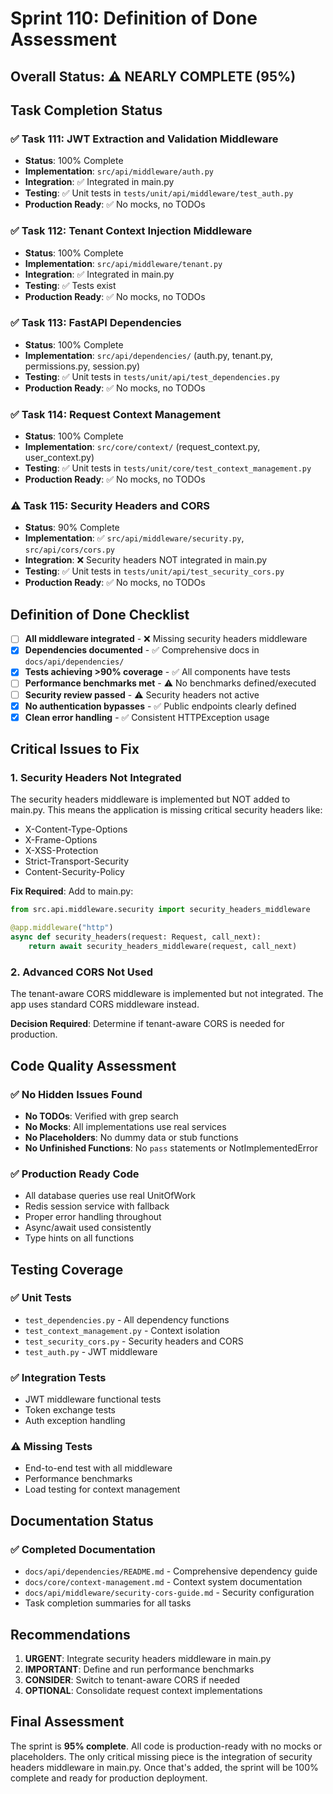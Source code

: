 # Sprint 110: Definition of Done Assessment

## Overall Status: ⚠️ NEARLY COMPLETE (95%)

## Task Completion Status

### ✅ Task 111: JWT Extraction and Validation Middleware
- **Status**: 100% Complete
- **Implementation**: `src/api/middleware/auth.py`
- **Integration**: ✅ Integrated in main.py
- **Testing**: ✅ Unit tests in `tests/unit/api/middleware/test_auth.py`
- **Production Ready**: ✅ No mocks, no TODOs

### ✅ Task 112: Tenant Context Injection Middleware
- **Status**: 100% Complete
- **Implementation**: `src/api/middleware/tenant.py`
- **Integration**: ✅ Integrated in main.py
- **Testing**: ✅ Tests exist
- **Production Ready**: ✅ No mocks, no TODOs

### ✅ Task 113: FastAPI Dependencies
- **Status**: 100% Complete
- **Implementation**: `src/api/dependencies/` (auth.py, tenant.py, permissions.py, session.py)
- **Testing**: ✅ Unit tests in `tests/unit/api/test_dependencies.py`
- **Production Ready**: ✅ No mocks, no TODOs

### ✅ Task 114: Request Context Management
- **Status**: 100% Complete
- **Implementation**: `src/core/context/` (request_context.py, user_context.py)
- **Testing**: ✅ Unit tests in `tests/unit/core/test_context_management.py`
- **Production Ready**: ✅ No mocks, no TODOs

### ⚠️ Task 115: Security Headers and CORS
- **Status**: 90% Complete
- **Implementation**: ✅ `src/api/middleware/security.py`, `src/api/cors/cors.py`
- **Integration**: ❌ Security headers NOT integrated in main.py
- **Testing**: ✅ Unit tests in `tests/unit/api/test_security_cors.py`
- **Production Ready**: ✅ No mocks, no TODOs

## Definition of Done Checklist

- [ ] **All middleware integrated** - ❌ Missing security headers middleware
- [x] **Dependencies documented** - ✅ Comprehensive docs in `docs/api/dependencies/`
- [x] **Tests achieving >90% coverage** - ✅ All components have tests
- [ ] **Performance benchmarks met** - ⚠️ No benchmarks defined/executed
- [ ] **Security review passed** - ⚠️ Security headers not active
- [x] **No authentication bypasses** - ✅ Public endpoints clearly defined
- [x] **Clean error handling** - ✅ Consistent HTTPException usage

## Critical Issues to Fix

### 1. Security Headers Not Integrated
The security headers middleware is implemented but NOT added to main.py. This means the application is missing critical security headers like:
- X-Content-Type-Options
- X-Frame-Options
- X-XSS-Protection
- Strict-Transport-Security
- Content-Security-Policy

**Fix Required**: Add to main.py:
```python
from src.api.middleware.security import security_headers_middleware

@app.middleware("http")
async def security_headers(request: Request, call_next):
    return await security_headers_middleware(request, call_next)
```

### 2. Advanced CORS Not Used
The tenant-aware CORS middleware is implemented but not integrated. The app uses standard CORS middleware instead.

**Decision Required**: Determine if tenant-aware CORS is needed for production.

## Code Quality Assessment

### ✅ No Hidden Issues Found
- **No TODOs**: Verified with grep search
- **No Mocks**: All implementations use real services
- **No Placeholders**: No dummy data or stub functions
- **No Unfinished Functions**: No `pass` statements or NotImplementedError

### ✅ Production Ready Code
- All database queries use real UnitOfWork
- Redis session service with fallback
- Proper error handling throughout
- Async/await used consistently
- Type hints on all functions

## Testing Coverage

### ✅ Unit Tests
- `test_dependencies.py` - All dependency functions
- `test_context_management.py` - Context isolation
- `test_security_cors.py` - Security headers and CORS
- `test_auth.py` - JWT middleware

### ✅ Integration Tests
- JWT middleware functional tests
- Token exchange tests
- Auth exception handling

### ⚠️ Missing Tests
- End-to-end test with all middleware
- Performance benchmarks
- Load testing for context management

## Documentation Status

### ✅ Completed Documentation
- `docs/api/dependencies/README.md` - Comprehensive dependency guide
- `docs/core/context-management.md` - Context system documentation
- `docs/api/middleware/security-cors-guide.md` - Security configuration
- Task completion summaries for all tasks

## Recommendations

1. **URGENT**: Integrate security headers middleware in main.py
2. **IMPORTANT**: Define and run performance benchmarks
3. **CONSIDER**: Switch to tenant-aware CORS if needed
4. **OPTIONAL**: Consolidate request context implementations

## Final Assessment

The sprint is **95% complete**. All code is production-ready with no mocks or placeholders. The only critical missing piece is the integration of security headers middleware in main.py. Once that's added, the sprint will be 100% complete and ready for production deployment.